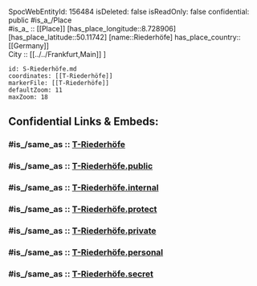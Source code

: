 ﻿---
location:
- 50.11742
- 8.728906
mapmarker: tram
mapzoom:
- 8
- 18
tags:
- geo/station/tram
type: Station
---

SpocWebEntityId: 156484
isDeleted: false
isReadOnly: false
confidential: public
#is_a_/Place  
#is_a_ :: [[Place]] 
[has_place_longitude::8.728906] 
[has_place_latitude::50.11742] 
[name::Riederhöfe] 
has_place_country:: [[Germany]]  
City :: [[../../Frankfurt,Main]] ] 


```leaflet
id: S-Riederhöfe.md
coordinates: [[T-Riederhöfe]] 
markerFile: [[T-Riederhöfe]] 
defaultZoom: 11 
maxZoom: 18
```


## Confidential Links & Embeds: 

### #is_/same_as :: [T-Riederhöfe](T-Riederhöfe.md) 

### #is_/same_as :: [T-Riederhöfe.public](/_public/Earth/Continent/Europe/Europe~Central/Germany/Germany~West/Hessen/counties~Hessen/Frankfurt~Main/Stations-FFM~T/T-Riederhöfe.public.md) 

### #is_/same_as :: [T-Riederhöfe.internal](/_internal/Earth/Continent/Europe/Europe~Central/Germany/Germany~West/Hessen/counties~Hessen/Frankfurt~Main/Stations-FFM~T/T-Riederhöfe.internal.md) 

### #is_/same_as :: [T-Riederhöfe.protect](/_protect/Earth/Continent/Europe/Europe~Central/Germany/Germany~West/Hessen/counties~Hessen/Frankfurt~Main/Stations-FFM~T/T-Riederhöfe.protect.md) 

### #is_/same_as :: [T-Riederhöfe.private](/_private/Earth/Continent/Europe/Europe~Central/Germany/Germany~West/Hessen/counties~Hessen/Frankfurt~Main/Stations-FFM~T/T-Riederhöfe.private.md) 

### #is_/same_as :: [T-Riederhöfe.personal](/_personal/Earth/Continent/Europe/Europe~Central/Germany/Germany~West/Hessen/counties~Hessen/Frankfurt~Main/Stations-FFM~T/T-Riederhöfe.personal.md) 

### #is_/same_as :: [T-Riederhöfe.secret](/_secret/Earth/Continent/Europe/Europe~Central/Germany/Germany~West/Hessen/counties~Hessen/Frankfurt~Main/Stations-FFM~T/T-Riederhöfe.secret.md)

